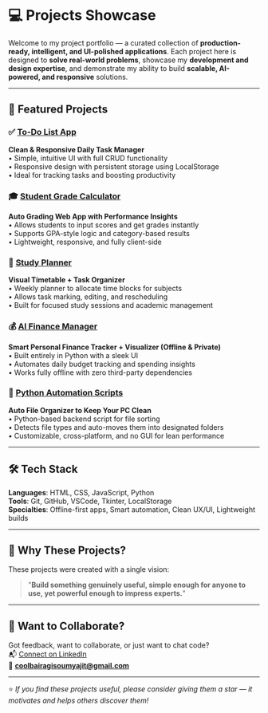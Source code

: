 # 💻 Projects Showcase

Welcome to my project portfolio — a curated collection of **production-ready, intelligent, and UI-polished applications**. Each project here is designed to **solve real-world problems**, showcase my **development and design expertise**, and demonstrate my ability to build **scalable, AI-powered, and responsive** solutions.

---

## 🚀 Featured Projects

### ✅ [To-Do List App](https://its-sam-315.github.io/todo-list-app/)
**Clean & Responsive Daily Task Manager**  
• Simple, intuitive UI with full CRUD functionality  
• Responsive design with persistent storage using LocalStorage  
• Ideal for tracking tasks and boosting productivity  


### 🎓 [Student Grade Calculator](https://its-sam-315.github.io/student-grade-calculator/)
**Auto Grading Web App with Performance Insights**  
• Allows students to input scores and get grades instantly  
• Supports GPA-style logic and category-based results  
• Lightweight, responsive, and fully client-side  


### 📅 [Study Planner](https://its-sam-315.github.io/study-planner/)
**Visual Timetable + Task Organizer**  
• Weekly planner to allocate time blocks for subjects  
• Allows task marking, editing, and rescheduling  
• Built for focused study sessions and academic management  


### 💰 [AI Finance Manager](https://its-sam-315.github.io/AI-Finance-Manager/#dashboard)
**Smart Personal Finance Tracker + Visualizer (Offline & Private)**  
• Built entirely in Python with a sleek UI  
• Automates daily budget tracking and spending insights  
• Works fully offline with zero third-party dependencies  


### 🧹 [Python Automation Scripts](https://its-sam-315.github.io/Python-Automation-Scripts/)
**Auto File Organizer to Keep Your PC Clean**  
• Python-based backend script for file sorting  
• Detects file types and auto-moves them into designated folders  
• Customizable, cross-platform, and no GUI for lean performance  

---

## 🛠️ Tech Stack

**Languages**: HTML, CSS, JavaScript, Python  
**Tools**: Git, GitHub, VSCode, Tkinter, LocalStorage  
**Specialties**: Offline-first apps, Smart automation, Clean UX/UI, Lightweight builds

---

## 🧠 Why These Projects?

These projects were created with a single vision:  
> "**Build something genuinely useful, simple enough for anyone to use, yet powerful enough to impress experts.**"

---

## 📢 Want to Collaborate?

Got feedback, want to collaborate, or just want to chat code?  
📬 [Connect on LinkedIn](https://www.linkedin.com/in/soumyajit-bairagi)  
📩 **coolbairagisoumyajit@gmail.com**

---

⭐ *If you find these projects useful, please consider giving them a star — it motivates and helps others discover them!*
